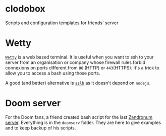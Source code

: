 # clodobox

Scripts and configuration templates for friends' server

# Wetty

[`Wetty`](https://github.com/krishnasrinivas/wetty) is a web based terminal.
It is useful when you want to ssh to your server from an organisation or
company whose firewall rules forbid connexions on ports different from `80`
(HTTP) or `443`(HTTPS). It's a trick to allow you to access a bash using
those ports.

A good (and better) alternative is
[`sslh`](http://www.rutschle.net/tech/sslh/README.html) as it doesn't depend
on `nodejs`.

# Doom server

For the Doom fans, a friend created bash script for the last
[Zandronum server](https://wiki.zandronum.com/Main_Page).
Everything is in the `doomserv` folder.
They are here to give examples and to keep backup of his scripts.
